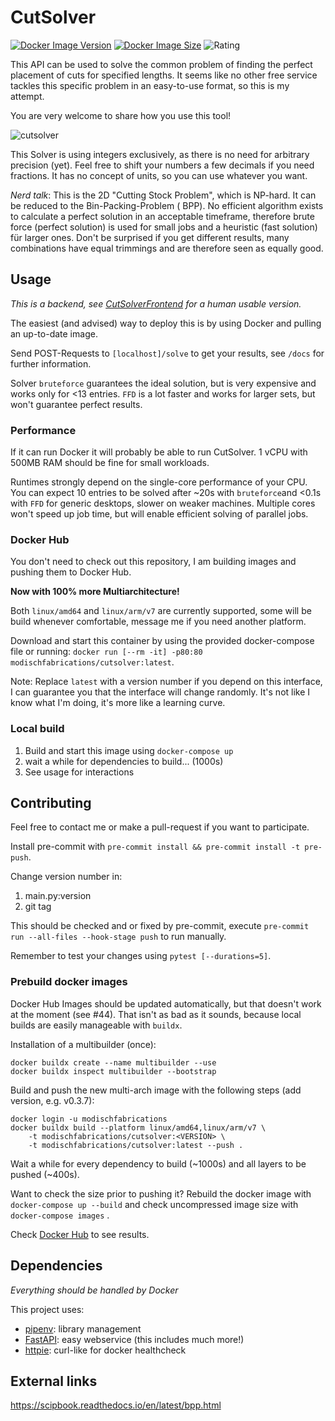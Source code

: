 # CutSolver

[![Docker Image Version](https://img.shields.io/docker/v/modischfabrications/cutsolver.svg)](https://hub.docker.com/repository/docker/modischfabrications/cutsolver)
[![Docker Image Size](https://img.shields.io/docker/image-size/modischfabrications/cutsolver.svg)](https://hub.docker.com/repository/docker/modischfabrications/cutsolver)
![Rating](https://img.shields.io/badge/rating-awesome-brightgreen.svg)

This API can be used to solve the common problem of finding the perfect placement of cuts for specified lengths.
It seems like no other free service tackles this specific problem in an easy-to-use format, so this is my attempt.

You are very welcome to share how you use this tool!

![cutsolver](https://user-images.githubusercontent.com/25404728/53304884-fb9c4980-387a-11e9-9a49-330369befc44.png)

This Solver is using integers exclusively, as there is no need for arbitrary precision (yet).
Feel free to shift your numbers a few decimals if you need fractions.
It has no concept of units, so you can use whatever you want.

*Nerd talk*: This is the 2D "Cutting Stock Problem", which is NP-hard. It can be reduced to the Bin-Packing-Problem (
BPP).
No efficient algorithm exists to calculate a perfect solution in an acceptable timeframe, therefore brute force (perfect
solution)
is used for small jobs and a heuristic (fast solution) für larger ones. Don't be surprised if you get different results,
many combinations have equal trimmings and are therefore seen as equally good.

## Usage

*This is a backend, see [CutSolverFrontend](https://github.com/ModischFabrications/CutSolverFrontend) for a human usable
version.*

The easiest (and advised) way to deploy this is by using Docker and pulling an up-to-date image.

Send POST-Requests to `[localhost]/solve` to get your results, see `/docs` for further information.

Solver `bruteforce` guarantees the ideal solution, but is very expensive and works only for <13 entries. `FFD` is a lot
faster and works for larger sets, but won't guarantee perfect results.

### Performance

If it can run Docker it will probably be able to run CutSolver.
1 vCPU with 500MB RAM should be fine for small workloads.

Runtimes strongly depend on the single-core performance of your CPU.
You can expect 10 entries to be solved after ~20s with `bruteforce`and <0.1s with `FFD` for generic desktops, slower on
weaker machines.
Multiple cores won't speed up job time, but will enable efficient solving of parallel jobs.

### Docker Hub

You don't need to check out this repository, I am building images and pushing them to Docker Hub.

**Now with 100% more Multiarchitecture!**

Both `linux/amd64` and `linux/arm/v7` are currently supported, some will be build whenever comfortable, message me if
you need another platform.

Download and start this container by using the provided docker-compose file or running:
`docker run [--rm -it] -p80:80 modischfabrications/cutsolver:latest`.

Note: Replace `latest` with a version number if you depend on this interface, I can guarantee you that the interface
will change randomly. It's not like I know what I'm doing, it's more like a learning curve.

### Local build

1. Build and start this image using `docker-compose up`
2. wait a while for dependencies to build... (1000s)
3. See usage for interactions

## Contributing

Feel free to contact me or make a pull-request if you want to participate.

Install pre-commit with `pre-commit install && pre-commit install -t pre-push`.

Change version number in:

1. main.py:version
2. git tag

This should be checked and or fixed by pre-commit, execute `pre-commit run --all-files --hook-stage push` to run
manually.

Remember to test your changes using `pytest [--durations=5]`.

### Prebuild docker images

Docker Hub Images should be updated automatically, but that doesn't work at the moment (see #44).
That isn't as bad as it sounds, because local builds are easily manageable with `buildx`.

Installation of a multibuilder (once):

```
docker buildx create --name multibuilder --use
docker buildx inspect multibuilder --bootstrap
```

Build and push the new multi-arch image with the following steps (add version, e.g. v0.3.7):

```
docker login -u modischfabrications
docker buildx build --platform linux/amd64,linux/arm/v7 \
    -t modischfabrications/cutsolver:<VERSION> \
    -t modischfabrications/cutsolver:latest --push .
```

Wait a while for every dependency to build (~1000s) and all layers to be pushed (~400s).

Want to check the size prior to pushing it?
Rebuild the docker image with `docker-compose up --build` and check uncompressed image size with `docker-compose images`
.

Check [Docker Hub](https://hub.docker.com/repository/docker/modischfabrications/cutsolver) to see results.

## Dependencies

*Everything should be handled by Docker*

This project uses:

* [pipenv](https://github.com/pypa/pipenv): library management
* [FastAPI](https://github.com/tiangolo/fastapi): easy webservice (this includes much more!)
* [httpie](https://github.com/jakubroztocil/httpie): curl-like for docker healthcheck

## External links

<https://scipbook.readthedocs.io/en/latest/bpp.html>
